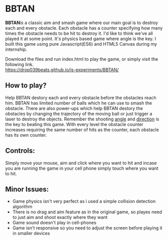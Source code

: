 # BBTAN

<p><strong>BBTAN</strong>is a classic aim and smash game where our main goal is to destroy each and every obstacle. Each obstacle has a counter specifying how many times the obstacle needs to be hit to destroy it. I'd like to think we've all played it at some point. It's physics based game where angle is the key. I built this game using pure Javascript(ES6) and HTML5 Canvas during my internship. 
</p>

Download the files and run index.html to play the game, or simply visit the following link.<br/>
https://drop039beats.github.io/js-experiments/BBTAN/

## How to play?
<p>
  Help BBTAN destory each and every obstacle before the obstacles reach him. BBTAN has limited number of balls which he can use to smash the obstacle. There are also power-ups which help BBTAN destory the obstacles by changing the trajectory of the moving ball or just trigger a laser to destroy the objects. Remember the shooting <u>angle</u> and <u>direction</u> is the key to beating this game. With every level the obstacle counter increases requiring the same number of hits as the counter, each obstacle has its own counter. 
</p>

## Controls:
<p>
  Simply move your mouse, aim  and click where you want to hit and incase you are running the game in your cell phone simply touch where you want to hit.
</p>

## Minor Issues:
  * Game physics isn't very perfect as i used a simple collision detection algorithm
  * There is no drag and aim feature as in the original game, so playes need to just aim and shoot exactly where they want
  * Game sound doesn't play in cell-phones
  * Game isn't responsive so you need to adjust the screen before playing it in smaller devices

